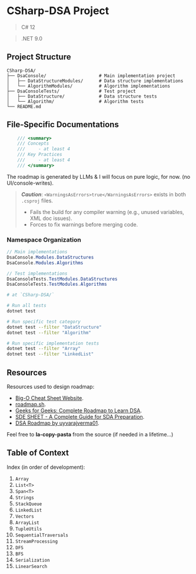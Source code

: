 # CSharp-DSA Project

> C# 12

> .NET 9.0

## Project Structure
```
CSharp-DSA/
├── DsaConsole/                    # Main implementation project
│   ├── DataStructureModules/      # Data structure implementations
│   └── AlgorithmModules/          # Algorithm implementations
├── DsaConsoleTests/               # Test project
│   ├── DataStructure/             # Data structure tests
│   └── Algorithm/                 # Algorithm tests
└── README.md
```
## File-Specific Documentations
```cs
    /// <summary>
    /// Concepts
    ///     - at least 4
    /// Key Practices
    ///     - at least 4
    /// </summary>
```

The roadmap is generated by LLMs & I will focus on pure logic, for now. (no UI/console-writes).

> _**Caution**_: `<WarningsAsErrors>true</WarningsAsErrors>` exists in both `.csproj` files.
> - Fails the build for any compiler warning (e.g., unused variables, XML doc issues).
> - Forces to fix warnings before merging code.

### Namespace Organization
```cs
// Main implementations
DsaConsole.Modules.DataStructures
DsaConsole.Modules.Algorithms

// Test implementations
DsaConsoleTests.TestModules.DataStructures
DsaConsoleTests.TestModules.Algorithms
```

```bash
# at `CSharp-DSA/`

# Run all tests
dotnet test

# Run specific test category
dotnet test --filter "DataStructure"
dotnet test --filter "Algorithm"

# Run specific implementation tests
dotnet test --filter "Array"
dotnet test --filter "LinkedList"
```

## Resources
Resources used to design roadmap:
- [Big-O Cheat Sheet Website](https://www.bigocheatsheet.com/).
- [roadmap.sh](https://roadmap.sh/datastructures-and-algorithms).
- [Geeks for Geeks: Complete Roadmap to Learn DSA](https://www.geeksforgeeks.org/complete-roadmap-to-learn-dsa-from-scratch/).
- [SDE SHEET - A Complete Guide for SDA Preparation](https://www.geeksforgeeks.org/sde-sheet-a-complete-guide-for-sde-preparation/).
- [DSA Roadmap by uyvarajverma01](https://github.com/yuvrajverma01/Data-Structures-And-Algorithms-Roadmap).

Feel free to **la-copy-pasta** from the source (if needed in a lifetime...)

## Table of Context
Index (in order of development):
1. `Array`
2. `List<T>`
3. `Span<T>`
4. `Strings`
5. `StackQueue`
6. `LinkedList`
7. `Vectors`
8. `ArrayList`
9. `TupleUtils`
10. `SequentialTraversals`
11. `StreamProcessing`
12. `DFS`
13. `BFS`
14. `Serialization`
15. `LinearSearch`
